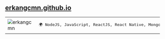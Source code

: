 <h2><a href="https://erkangcmn.github.io/">erkangcmn.github.io</a></h2>
<table>
  <tr>
    <td><img src="https://myoctocat.com/assets/images/base-octocat.svg" alt="erkangcmn"></td>
    <td><pre>🌍 NodeJS, JavaScript, ReactJS, React Native, MongoDB, Bootstrap</pre></td>
  </tr>
</table>


